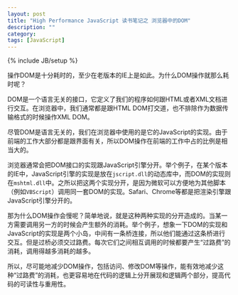 ```yaml
---
layout: post
title: "High Performance JavaScript 读书笔记之 浏览器中的DOM"
description: ""
category: 
tags: [JavaScript]
---
```

{% include JB/setup %}

操作DOM是十分耗时的，至少在老版本的IE上是如此。为什么DOM操作就那么耗时呢？

DOM是一个语言无关的接口，它定义了我们的程序如何跟HTML或者XML文档进行交互。在浏览器中，我们通常都是跟HTML DOM打交道，也不排除作为数据传输格式的时候操作XML DOM。

尽管DOM是语言无关的，我们在浏览器中使用的是它的JavaScript的实现。由于前端的工作大部分都是跟界面有关，所以DOM操作在前端的工作中占的比例是相当大的。

浏览器通常会把DOM接口的实现跟JavaScript引擎分开。举个例子，在某个版本的IE中，JavaScript引擎的实现是放在`jscript.dll`的动态库中，而DOM的实现则在`mshtml.dll`中。之所以把这两个实现分开，是因为微软可以方便地为其他脚本（例如`VBScript`）调用同一套DOM的实现。Safari、Chrome等都是把渲染引擎跟JavaScript引擎分开的。

那为什么DOM操作会慢呢？简单地说，就是这种两种实现的分开造成的。当某一方需要调用另一方的时候会产生额外的消耗。举个例子，想象一下DOM的实现和JavaScript的实现是两个小岛，中间有一条桥连接，所以他们能通过这条桥进行交互。但是过桥必须交过路费。每次它们之间相互调用的时候都要产生“过路费”的消耗，调用得越多消耗的越多。

所以，尽可能地减少DOM操作，包括访问、修改DOM等操作，能有效地减少这种“过路费”的消耗，也更容易地在代码的逻辑上分开展现和逻辑两个部分，提高代码的可读性与重用性。
